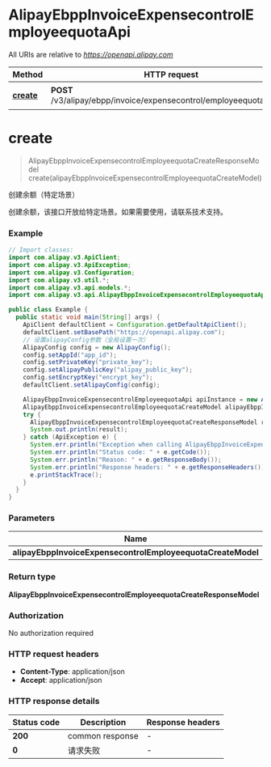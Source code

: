 # AlipayEbppInvoiceExpensecontrolEmployeequotaApi

All URIs are relative to *https://openapi.alipay.com*

| Method | HTTP request | Description |
|------------- | ------------- | -------------|
| [**create**](AlipayEbppInvoiceExpensecontrolEmployeequotaApi.md#create) | **POST** /v3/alipay/ebpp/invoice/expensecontrol/employeequota/create | 创建余额（特定场景） |


<a name="create"></a>
# **create**
> AlipayEbppInvoiceExpensecontrolEmployeequotaCreateResponseModel create(alipayEbppInvoiceExpensecontrolEmployeequotaCreateModel)

创建余额（特定场景）

创建余额，该接口开放给特定场景。如果需要使用，请联系技术支持。

### Example
```java
// Import classes:
import com.alipay.v3.ApiClient;
import com.alipay.v3.ApiException;
import com.alipay.v3.Configuration;
import com.alipay.v3.util.*;
import com.alipay.v3.api.models.*;
import com.alipay.v3.api.AlipayEbppInvoiceExpensecontrolEmployeequotaApi;

public class Example {
  public static void main(String[] args) {
    ApiClient defaultClient = Configuration.getDefaultApiClient();
    defaultClient.setBasePath("https://openapi.alipay.com");
    // 设置alipayConfig参数（全局设置一次）
    AlipayConfig config = new AlipayConfig();
    config.setAppId("app_id");
    config.setPrivateKey("private_key");
    config.setAlipayPublicKey("alipay_public_key");
    config.setEncryptKey("encrypt_key");
    defaultClient.setAlipayConfig(config);

    AlipayEbppInvoiceExpensecontrolEmployeequotaApi apiInstance = new AlipayEbppInvoiceExpensecontrolEmployeequotaApi(defaultClient);
    AlipayEbppInvoiceExpensecontrolEmployeequotaCreateModel alipayEbppInvoiceExpensecontrolEmployeequotaCreateModel = new AlipayEbppInvoiceExpensecontrolEmployeequotaCreateModel(); // AlipayEbppInvoiceExpensecontrolEmployeequotaCreateModel | 
    try {
      AlipayEbppInvoiceExpensecontrolEmployeequotaCreateResponseModel result = apiInstance.create(alipayEbppInvoiceExpensecontrolEmployeequotaCreateModel);
      System.out.println(result);
    } catch (ApiException e) {
      System.err.println("Exception when calling AlipayEbppInvoiceExpensecontrolEmployeequotaApi#create");
      System.err.println("Status code: " + e.getCode());
      System.err.println("Reason: " + e.getResponseBody());
      System.err.println("Response headers: " + e.getResponseHeaders());
      e.printStackTrace();
    }
  }
}
```

### Parameters

| Name | Type | Description  | Notes |
|------------- | ------------- | ------------- | -------------|
| **alipayEbppInvoiceExpensecontrolEmployeequotaCreateModel** | **AlipayEbppInvoiceExpensecontrolEmployeequotaCreateModel**|  | [optional] |

### Return type

**AlipayEbppInvoiceExpensecontrolEmployeequotaCreateResponseModel**

### Authorization

No authorization required

### HTTP request headers

 - **Content-Type**: application/json
 - **Accept**: application/json

### HTTP response details
| Status code | Description | Response headers |
|-------------|-------------|------------------|
| **200** | common response |  -  |
| **0** | 请求失败 |  -  |

